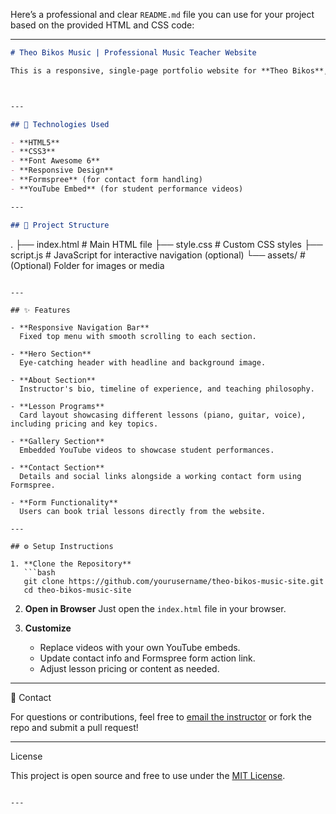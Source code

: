 Here’s a professional and clear `README.md` file you can use for your project based on the provided HTML and CSS code:

---

```markdown
# Theo Bikos Music | Professional Music Teacher Website

This is a responsive, single-page portfolio website for **Theo Bikos**, a professional music teacher offering lessons in piano, guitar, and voice training. The site features a clean, modern layout with smooth navigation, video galleries, and an integrated contact form.



---

## 🧰 Technologies Used

- **HTML5**
- **CSS3**
- **Font Awesome 6**
- **Responsive Design**
- **Formspree** (for contact form handling)
- **YouTube Embed** (for student performance videos)

---

## 📁 Project Structure

```
.
├── index.html       # Main HTML file
├── style.css        # Custom CSS styles
├── script.js        # JavaScript for interactive navigation (optional)
└── assets/          # (Optional) Folder for images or media
```

---

## ✨ Features

- **Responsive Navigation Bar**  
  Fixed top menu with smooth scrolling to each section.

- **Hero Section**  
  Eye-catching header with headline and background image.

- **About Section**  
  Instructor's bio, timeline of experience, and teaching philosophy.

- **Lesson Programs**  
  Card layout showcasing different lessons (piano, guitar, voice), including pricing and key topics.

- **Gallery Section**  
  Embedded YouTube videos to showcase student performances.

- **Contact Section**  
  Details and social links alongside a working contact form using Formspree.

- **Form Functionality**  
  Users can book trial lessons directly from the website.

---

## ⚙️ Setup Instructions

1. **Clone the Repository**
   ```bash
   git clone https://github.com/yourusername/theo-bikos-music-site.git
   cd theo-bikos-music-site
   ```

2. **Open in Browser**
   Just open the `index.html` file in your browser.

3. **Customize**
   - Replace videos with your own YouTube embeds.
   - Update contact info and Formspree form action link.
   - Adjust lesson pricing or content as needed.

---
 📩 Contact

For questions or contributions, feel free to [email the instructor](mailto:contact@theobikosmusic.com) or fork the repo and submit a pull request!

---

 License

This project is open source and free to use under the [MIT License](LICENSE).

```

---

